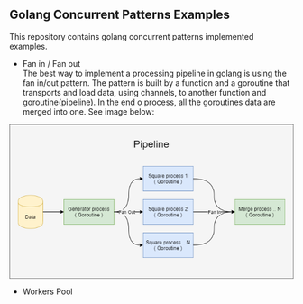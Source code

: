 ## Golang Concurrent Patterns Examples
This repository contains golang concurrent patterns implemented examples.

- Fan in / Fan out \
The best way to implement a processing pipeline in golang is using the fan in/out pattern. The pattern is built by a function and a goroutine
that transports and load data, using channels, to another function and goroutine(pipeline). In the end o process, all the goroutines data are merged into one.
See image below:

<img align="center" src="faninfanout/images/faninfanout.png">


- Workers Pool
